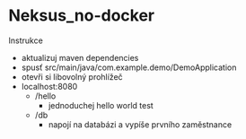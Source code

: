 # Neksus_no-docker

Instrukce
- aktualizuj maven dependencies
- spusť src/main/java/com.example.demo/DemoApplication
- otevři si libovolný prohlížeč
- localhost:8080
  - /hello
    - jednoduchej hello world test
  - /db
    - napojí na databázi a vypíše prvního zaměstnance
